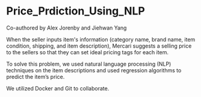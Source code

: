 # Price_Prdiction_Using_NLP

Co-authored by Alex Jorenby and Jiehwan Yang

When the seller inputs item's information (category name, brand name, item condition, shipping, and item description), Mercari suggests a selling price to the sellers so that they can set ideal pricing tags for each item.

To solve this problem, we used natural language processing (NLP) techniques on the item descriptions and used regression algorithms to predict the item’s price.

We utilized Docker and Git to collaborate.

